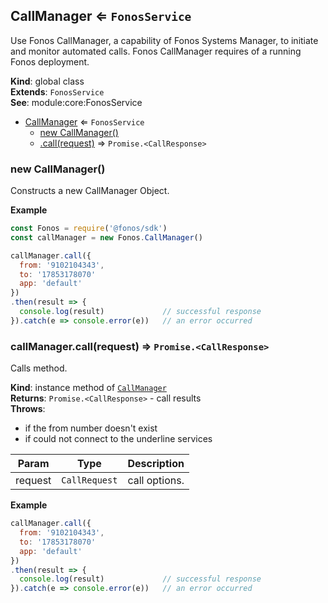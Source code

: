 <a name="CallManager"></a>

## CallManager ⇐ <code>FonosService</code>
Use Fonos CallManager, a capability of Fonos Systems Manager,
to initiate and monitor automated calls. Fonos CallManager requires of a
running Fonos deployment.

**Kind**: global class  
**Extends**: <code>FonosService</code>  
**See**: module:core:FonosService  

* [CallManager](#CallManager) ⇐ <code>FonosService</code>
    * [new CallManager()](#new_CallManager_new)
    * [.call(request)](#CallManager+call) ⇒ <code>Promise.&lt;CallResponse&gt;</code>

<a name="new_CallManager_new"></a>

### new CallManager()
Constructs a new CallManager Object.

**Example**  
```js
const Fonos = require('@fonos/sdk')
const callManager = new Fonos.CallManager()

callManager.call({
  from: '9102104343',
  to: '17853178070'
  app: 'default'
})
.then(result => {
  console.log(result)             // successful response
}).catch(e => console.error(e))   // an error occurred
```
<a name="CallManager+call"></a>

### callManager.call(request) ⇒ <code>Promise.&lt;CallResponse&gt;</code>
Calls method.

**Kind**: instance method of [<code>CallManager</code>](#CallManager)  
**Returns**: <code>Promise.&lt;CallResponse&gt;</code> - call results  
**Throws**:

- if the from number doesn't exist
- if could not connect to the underline services


| Param | Type | Description |
| --- | --- | --- |
| request | <code>CallRequest</code> | call options. |

**Example**  
```js
callManager.call({
  from: '9102104343',
  to: '17853178070'
  app: 'default'
})
.then(result => {
  console.log(result)             // successful response
}).catch(e => console.error(e))   // an error occurred
```
